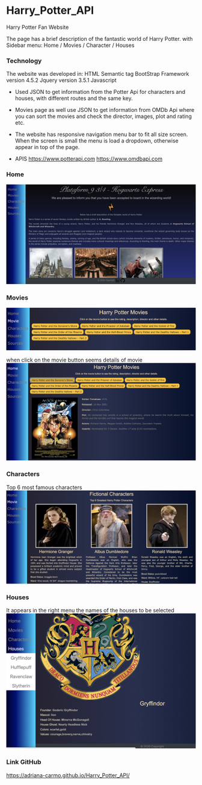 # Harry_Potter_API
Harry Potter Fan Website 

The page has a brief description of the fantastic world of Harry Potter.
with Sidebar menu: Home / Movies / Character / Houses

### Technology
The website was developed in:
HTML Semantic tag
BootStrap Framework version 4.5.2
Jquery version 3.5.1
Javascript

-  Used JSON to get information from the Potter Api for characters and houses, with different routes and the same key.
-  Movies page as well use JSON to get information from OMDb Api where you can sort the movies and check the director, images, plot and rating etc.
- The website has responsive navigation menu bar to fit all size screen.
When the screen is small the menu is load a dropdown, otherwise appear in top of the page.

- APIS
https://www.potterapi.com
https://www.omdbapi.com


### Home
![Image of Home page](img/home.jpg)

### Movies
![Image of Movie page](img/movie.jpg)

when click on the movie button seems details of movie
![Image of Movie page](img/movie_detail.jpg)

### Characters
Top 6 most famous characters
![Image of Character page](img/character.jpg)

### Houses
It appears in the right menu the names of the houses to be selected
![Image of House page](img/house_detail.jpg)

### Link GitHub
https://adriana-carmo.github.io/Harry_Potter_API/
